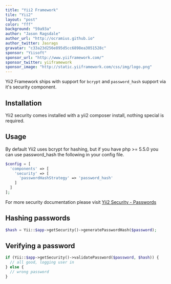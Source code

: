 ```yaml
---
title: "Yii2 Framework"
tile: "Yii2"
layout: "post"
color: "fff"
background: "59a93a"
author: "Jason Ragsdale"
author_url: "http://ocramius.github.io"
author_twitter: Jasrags
gravatar: "c33a23d256e895d5cc6898ea3051528c"
sponsor: "Yiisoft"
sponsor_url: "http://www.yiiframework.com/"
sponsor_twitter: yiiframework
sponsor_image: "http://static.yiiframework.com/css/img/logo.png"
---
```


Yii2 Framework ships with support for `bcrypt` and `password_hash` support via it's security component.

## Installation
Yii2 security comes installed with a yii2 composer install, nothing special is required.

## Usage
By default Yii2 uses bcrypt for hashing, but if you have php >= 5.5.0 you can use password_hash the following in your config file.

```php
$config = [
  'components' => [
    'security' => [
      'passwordHashStrategy' => 'password_hash'
    ]
  ]
];
```

For more security documentation please visit [Yii2 Security - Passwords](http://stuff.cebe.cc/yii2docs/guide-security-passwords.html)

## Hashing passwords
```php
$hash = Yii::$app->getSecurity()->generatePasswordHash($password);
```

## Verifying a password
```php
if (Yii::$app->getSecurity()->validatePassword($password, $hash)) {
  // all good, logging user in
} else {
  // wrong password
}
```
